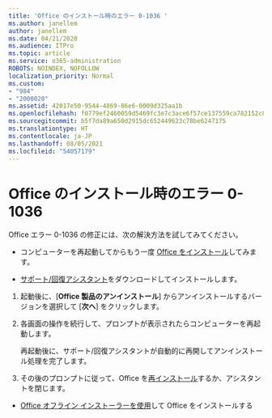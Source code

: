 ```yaml
---
title: 'Office のインストール時のエラー 0-1036 '
ms.author: janellem
author: janellem
ms.date: 04/21/2020
ms.audience: ITPro
ms.topic: article
ms.service: o365-administration
ROBOTS: NOINDEX, NOFOLLOW
localization_priority: Normal
ms.custom:
- "984"
- "2000020"
ms.assetid: 42017e50-9544-4869-86e6-0009d325aa1b
ms.openlocfilehash: f0779ef2460059d5469fc3e7c3ace6f57ce137559ca782152c8c312eb1a5b07d
ms.sourcegitcommit: b5f7da89a650d2915dc652449623c78be6247175
ms.translationtype: HT
ms.contentlocale: ja-JP
ms.lasthandoff: 08/05/2021
ms.locfileid: "54057179"
---
```

# <a name="error-0-1036-when-installing-office"></a>Office のインストール時のエラー 0-1036

Office エラー 0-1036 の修正には、次の解決方法を試してみてください。
  
- コンピューターを再起動してからもう一度 [Office をインストール](https://portal.office.com/OLS/MySoftware.aspx)してみます。

- [サポート/回復アシスタント](https://aka.ms/SARA-OfficeUninstall-Alchemy)をダウンロードしてインストールします。

1. 起動後に、[**Office 製品のアンインストール**] からアンインストールするバージョンを選択して [**次へ**] をクリックします。

2. 各画面の操作を続行して、プロンプトが表示されたらコンピューターを再起動します。

    再起動後に、サポート/回復アシスタントが自動的に再開してアンインストール処理を完了します。

3. その後のプロンプトに従って、Office を[再インストール](https://portal.office.com/OLS/MySoftware.aspx)するか、アシスタントを閉じます。

- [Office オフライン インストーラーを使用](https://support.office.com/article/f0a85fe7-118f-41cb-a791-d59cef96ad1c?wt.mc_id=Alchemy_ClientDIA)して Office をインストールする
